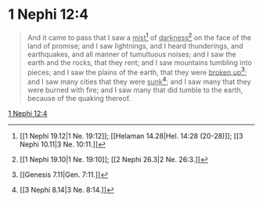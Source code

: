 # 1 Nephi 12:4

> And it came to pass that I saw a <u>mist</u>[^a] of <u>darkness</u>[^b] on the face of the land of promise; and I saw lightnings, and I heard thunderings, and earthquakes, and all manner of tumultuous noises; and I saw the earth and the rocks, that they rent; and I saw mountains tumbling into pieces; and I saw the plains of the earth, that they were <u>broken up</u>[^c]; and I saw many cities that they were <u>sunk</u>[^d]; and I saw many that they were burned with fire; and I saw many that did tumble to the earth, because of the quaking thereof.

[1 Nephi 12:4](https://www.churchofjesuschrist.org/study/scriptures/bofm/1-ne/12?lang=eng&id=p4#p4)


[^a]: [[1 Nephi 19.12|1 Ne. 19:12]]; [[Helaman 14.28|Hel. 14:28 (20-28)]]; [[3 Nephi 10.11|3 Ne. 10:11.]]
[^b]: [[1 Nephi 19.10|1 Ne. 19:10]]; [[2 Nephi 26.3|2 Ne. 26:3.]]
[^c]: [[Genesis 7.11|Gen. 7:11.]]
[^d]: [[3 Nephi 8.14|3 Ne. 8:14.]]
